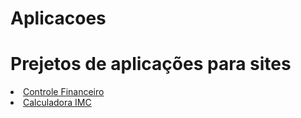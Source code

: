 # Aplicacoes
 <h1>Prejetos de aplicações para sites</h1>


 <li><a href="https://renan-limas.github.io/aplicacoes/controlefinancas">Controle Financeiro</a></li>
 <li><a href="https://renan-limas.github.io/aplicacoes/formulario">Calculadora IMC</a></li>
